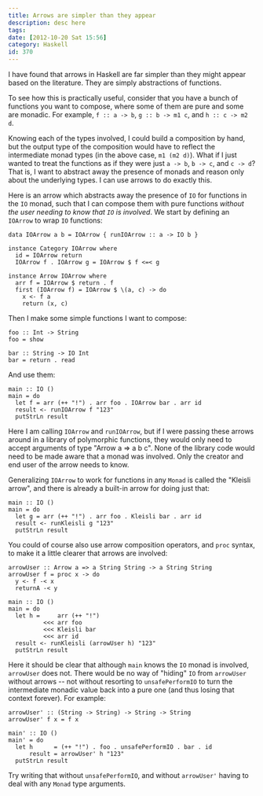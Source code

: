 ```yaml
---
title: Arrows are simpler than they appear
description: desc here
tags: 
date: [2012-10-20 Sat 15:56]
category: Haskell
id: 370
---
```


I have found that arrows in Haskell are far simpler than they might appear
based on the literature.  They are simply abstractions of functions.

To see how this is practically useful, consider that you have a bunch of
functions you want to compose, where some of them are pure and some are
monadic.  For example, `f :: a -> b`, `g :: b -> m1 c`, and `h :: c -> m2 d`.

Knowing each of the types involved, I could build a composition by hand, but
the output type of the composition would have to reflect the intermediate
monad types (in the above case, `m1 (m2 d)`).  What if I just wanted to treat
the functions as if they were just `a -> b`, `b -> c`, and `c -> d`?  That is,
I want to abstract away the presence of monads and reason only about the
underlying types.  I can use arrows to do exactly this.

Here is an arrow which abstracts away the presence of `IO` for functions in
the `IO` monad, such that I can compose them with pure functions *without the
user needing to know that `IO` is involved*.  We start by defining an
`IOArrow` to wrap `IO` functions:

    data IOArrow a b = IOArrow { runIOArrow :: a -> IO b }

    instance Category IOArrow where
      id = IOArrow return
      IOArrow f . IOArrow g = IOArrow $ f <=< g

    instance Arrow IOArrow where
      arr f = IOArrow $ return . f
      first (IOArrow f) = IOArrow $ \(a, c) -> do
        x <- f a
        return (x, c)

Then I make some simple functions I want to compose:

    foo :: Int -> String
    foo = show

    bar :: String -> IO Int
    bar = return . read

And use them:

    main :: IO ()
    main = do
      let f = arr (++ "!") . arr foo . IOArrow bar . arr id
      result <- runIOArrow f "123"
      putStrLn result

Here I am calling `IOArrow` and `runIOArrow`, but if I were passing these
arrows around in a library of polymorphic functions, they would only need to
accept arguments of type "Arrow a => a b c".  None of the library code would
need to be made aware that a monad was involved.  Only the creator and end
user of the arrow needs to know.

Generalizing `IOArrow` to work for functions in any `Monad` is called the
"Kleisli arrow", and there is already a built-in arrow for doing just that:

    main :: IO ()
    main = do
      let g = arr (++ "!") . arr foo . Kleisli bar . arr id
      result <- runKleisli g "123"
      putStrLn result

You could of course also use arrow composition operators, and `proc` syntax,
to make it a little clearer that arrows are involved:

    arrowUser :: Arrow a => a String String -> a String String
    arrowUser f = proc x -> do
      y <- f -< x
      returnA -< y

    main :: IO ()
    main = do
      let h =     arr (++ "!")
              <<< arr foo
              <<< Kleisli bar
              <<< arr id
      result <- runKleisli (arrowUser h) "123"
      putStrLn result

Here it should be clear that although `main` knows the `IO` monad is involved,
`arrowUser` does not.  There would be no way of "hiding" `IO` from `arrowUser`
without arrows -- not without resorting to `unsafePerformIO` to turn the
intermediate monadic value back into a pure one (and thus losing that context
forever).  For example:

    arrowUser' :: (String -> String) -> String -> String
    arrowUser' f x = f x

    main' :: IO ()
    main' = do
      let h      = (++ "!") . foo . unsafePerformIO . bar . id
          result = arrowUser' h "123"
      putStrLn result

Try writing that without `unsafePerformIO`, and without `arrowUser'` having to
deal with any `Monad` type arguments.
